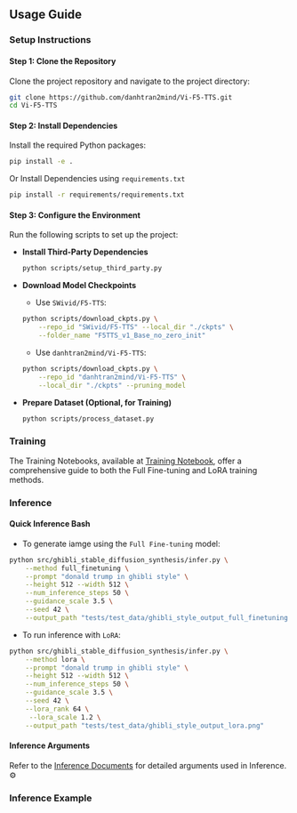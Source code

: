 ## Usage Guide
### Setup Instructions
#### Step 1: Clone the Repository
Clone the project repository and navigate to the project directory:
```bash
git clone https://github.com/danhtran2mind/Vi-F5-TTS.git
cd Vi-F5-TTS
```

#### Step 2: Install Dependencies
Install the required Python packages:
```bash
pip install -e . 
```
Or Install Dependencies using `requirements.txt`
```bash
pip install -r requirements/requirements.txt
```

#### Step 3: Configure the Environment
Run the following scripts to set up the project:
- **Install Third-Party Dependencies**  
  ```bash
  python scripts/setup_third_party.py
  ```
- **Download Model Checkpoints**
    - Use `SWivid/F5-TTS`:
    ```bash
    python scripts/download_ckpts.py \
        --repo_id "SWivid/F5-TTS" --local_dir "./ckpts" \
        --folder_name "F5TTS_v1_Base_no_zero_init"
    ```
    - Use `danhtran2mind/Vi-F5-TTS`:
    ```bash
    python scripts/download_ckpts.py \
        --repo_id "danhtran2mind/Vi-F5-TTS" \
        --local_dir "./ckpts" --pruning_model
    ```

- **Prepare Dataset (Optional, for Training)**  
  ```bash
  python scripts/process_dataset.py
  ```

### Training
The Training Notebooks, available at [Training Notebook](#training_notebook), offer a comprehensive guide to both the Full Fine-tuning and LoRA training methods.

<!-- #### Config
Configuration of the `accelerate`
```bash
accelerate config default
```
#### Training Bash
To train the model:
```bash
accelerate launch ./src/f5_tts/train/finetune_cli.py \
    --exp_name F5TTS_Base \
    --dataset_name vin100h-preprocessed-v2 \
    --finetune \
    --tokenizer pinyin \
    --learning_rate 1e-05 \
    --batch_size_type frame \
    --batch_size_per_gpu 3200 \
    --max_samples 64 \
    --grad_accumulation_steps 2 \
    --max_grad_norm 1 \
    --epochs 80 \
    --num_warmup_updates 2761 \
    --save_per_updates 4000 \
    --keep_last_n_checkpoints 1 \
    --last_per_updates 4000 \
    --log_samples \
    --pretrain "<your_pretrain_model>"# such as "./ckpts/F5TTS_v1_Base_no_zero_init/model_1250000.safetensors"
```
#### Training Arguments
Refer to the [Training Documents](docs/training/training_doc.md) for detailed arguments used in fine-tuning the model. ⚙️ -->

### Inference
#### Quick Inference Bash
- To generate iamge using the `Full Fine-tuning` model:
```bash
python src/ghibli_stable_diffusion_synthesis/infer.py \
    --method full_finetuning \
    --prompt "donald trump in ghibli style" \
    --height 512 --width 512 \
    --num_inference_steps 50 \
    --guidance_scale 3.5 \
    --seed 42 \
    --output_path "tests/test_data/ghibli_style_output_full_finetuning.png"
```
- To run inference with `LoRA`:
```bash
python src/ghibli_stable_diffusion_synthesis/infer.py \
    --method lora \
    --prompt "donald trump in ghibli style" \
    --height 512 --width 512 \
    --num_inference_steps 50 \
    --guidance_scale 3.5 \
    --seed 42 \
    --lora_rank 64 \
     --lora_scale 1.2 \
    --output_path "tests/test_data/ghibli_style_output_lora.png"
```
#### Inference Arguments
Refer to the [Inference Documents](docs/inference/inference_doc.md) for detailed arguments used in Inference. ⚙️
### Inference Example